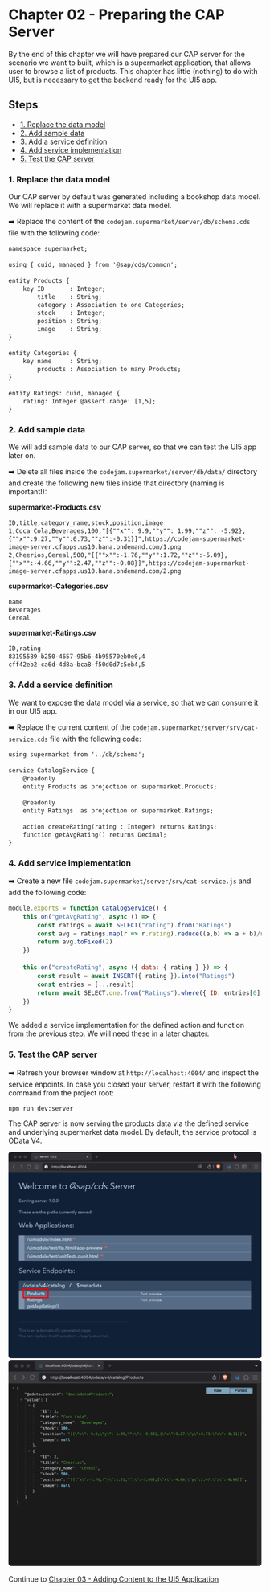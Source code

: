 # Chapter 02 - Preparing the CAP Server

By the end of this chapter we will have prepared our CAP server for the scenario we want to built, which is a supermarket application, that allows user to browse a list of products. This chapter has little (nothing) to do with UI5, but is necessary to get the backend ready for the UI5 app.

## Steps

- [1. Replace the data model](#1-replace-the-data-model)<br>
- [2. Add sample data](#2-add-sample-data)<br>
- [3. Add a service definition](#3-add-a-service-definition)<br>
- [4. Add service implementation](#4-add-service-implementation)<br>
- [5. Test the CAP server](#5-test-the-cap-server)<br>

### 1. Replace the data model

Our CAP server by default was generated including a bookshop data model. We will replace it with a supermarket data model.

➡️ Replace the content of the `codejam.supermarket/server/db/schema.cds` file with the following code:

```cds
namespace supermarket;

using { cuid, managed } from '@sap/cds/common';

entity Products {
    key ID       : Integer;
        title    : String;
        category : Association to one Categories;
        stock    : Integer;
        position : String;
        image    : String;
}

entity Categories {
    key name     : String;
        products : Association to many Products;
}

entity Ratings: cuid, managed {
	rating: Integer @assert.range: [1,5];
}
```

### 2. Add sample data

We will add sample data to our CAP server, so that we can test the UI5 app later on.

➡️ Delete all files inside the `codejam.supermarket/server/db/data/` directory and create the following new files inside that directory (naming is important!):

**supermarket-Products.csv**
```csv
ID,title,category_name,stock,position,image
1,Coca Cola,Beverages,100,"[{""x"": 9.9,""y"": 1.99,""z"": -5.92},{""x"":9.27,""y"":0.73,""z"":-0.31}]",https://codejam-supermarket-image-server.cfapps.us10.hana.ondemand.com/1.png
2,Cheerios,Cereal,500,"[{""x"":-1.76,""y"":1.72,""z"":-5.09},{""x"":-4.66,""y"":2.47,""z"":-0.08}]",https://codejam-supermarket-image-server.cfapps.us10.hana.ondemand.com/2.png
```

**supermarket-Categories.csv**
```csv
name
Beverages
Cereal
```

**supermarket-Ratings.csv**
```csv
ID,rating
83195589-b250-4657-95b6-4b95570eb0e0,4
cff42eb2-ca6d-4d8a-bca8-f50d0d7c5eb4,5
```

### 3. Add a service definition

We want to expose the data model via a service, so that we can consume it in our UI5 app.

➡️ Replace the current content of the `codejam.supermarket/server/srv/cat-service.cds` file with the following code:

```cds
using supermarket from '../db/schema';

service CatalogService {
    @readonly
    entity Products as projection on supermarket.Products;

    @readonly
    entity Ratings  as projection on supermarket.Ratings;

	action createRating(rating : Integer) returns Ratings;
    function getAvgRating() returns Decimal;
}
```

### 4. Add service implementation

➡️ Create a new file `codejam.supermarket/server/srv/cat-service.js` and add the following code:

```javascript
module.exports = function CatalogService() {
	this.on("getAvgRating", async () => {
		const ratings = await SELECT("rating").from("Ratings")
		const avg = ratings.map(r => r.rating).reduce((a,b) => a + b)/ratings.length
		return avg.toFixed(2)
	})

	this.on("createRating", async ({ data: { rating } }) => {
		const result = await INSERT({ rating }).into("Ratings")
		const entries = [...result]
		return await SELECT.one.from("Ratings").where({ ID: entries[0].ID })
	})
}
```

We added a service implementation for the defined action and function from the previous step. We will need these in a later chapter.

### 5. Test the CAP server

➡️ Refresh your browser window at `http://localhost:4004/` and inspect the service enpoints. In case you closed your server, restart it with the following command from the project root:

```bash
npm run dev:server
```

The CAP server is now serving the products data via the defined service and underlying supermarket data model. By default, the service protocol is OData V4.

![updated-cds-server](./updated-cds-server.png)
![products-data](./products-data.png)

Continue to [Chapter 03 - Adding Content to the UI5 Application](/chapters/03-adding-content-to-ui5-app/)
